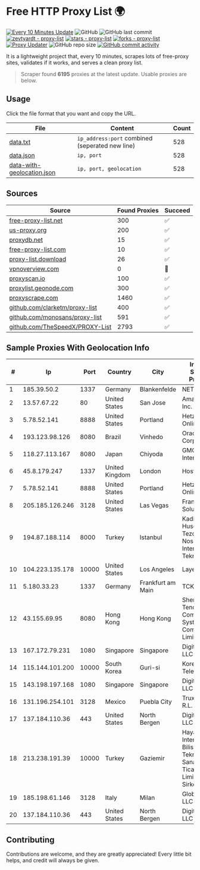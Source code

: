 
# Free HTTP Proxy List 🌍

[![Every 10 Minutes Update](https://github.com/mertguvencli/http-proxy-list/actions/workflows/main.yml/badge.svg?branch=main)](https://github.com/mertguvencli/http-proxy-list/actions/workflows/main.yml)
![GitHub](https://img.shields.io/github/license/mertguvencli/http-proxy-list)
![GitHub last commit](https://img.shields.io/github/last-commit/mertguvencli/http-proxy-list)
[![zevtyardt - proxy-list](https://img.shields.io/static/v1?label=zevtyardt&message=proxy-list&color=blue&logo=github)](https://github.com/zevtyardt/proxy-list "Go to GitHub repo")
[![stars - proxy-list](https://img.shields.io/github/stars/zevtyardt/proxy-list?style=social)](https://github.com/zevtyardt/proxy-list)
[![forks - proxy-list](https://img.shields.io/github/forks/zevtyardt/proxy-list?style=social)](https://github.com/zevtyardt/proxy-list)
[![Proxy Updater](https://github.com/zevtyardt/proxy-list/workflows/Proxy%20Updater/badge.svg)](https://github.com/zevtyardt/proxy-list/actions?query=workflow:"Proxy+Updater")
![GitHub repo size](https://img.shields.io/github/repo-size/zevtyardt/proxy-list)
[![GitHub commit activity](https://img.shields.io/github/commit-activity/m/zevtyardt/proxy-list?logo=commits)](https://github.com/zevtyardt/proxy-list/commits/main)

It is a lightweight project that, every 10 minutes, scrapes lots of free-proxy sites, validates if it works, and serves a clean proxy list.

> Scraper found **6195** proxies at the latest update. Usable proxies are below.

## Usage

Click the file format that you want and copy the URL.

|File|Content|Count|
|----|-------|-----|
|[data.txt](https://raw.githubusercontent.com/mertguvencli/http-proxy-list/main/proxy-list/data.txt)|`ip_address:port` combined (seperated new line)|528|
|[data.json](https://raw.githubusercontent.com/mertguvencli/http-proxy-list/main/proxy-list/data.json)|`ip, port`|528|
|[data-with-geolocation.json](https://raw.githubusercontent.com/mertguvencli/http-proxy-list/main/proxy-list/data-with-geolocation.json)|`ip, port, geolocation`|528|

## Sources

|Source|Found Proxies|Succeed|
|------|-------------|-------|
|[free-proxy-list.net](https://free-proxy-list.net)|300|✅|
|[us-proxy.org](https://www.us-proxy.org)|200|✅|
|[proxydb.net](http://proxydb.net)|15|✅|
|[free-proxy-list.com](https://free-proxy-list.com/?page=&port=&type%5B%5D=http&type%5B%5D=https&up_time=0&search=Search)|10|✅|
|[proxy-list.download](https://www.proxy-list.download/HTTP)|26|✅|
|[vpnoverview.com](https://vpnoverview.com/privacy/anonymous-browsing/free-proxy-servers)|0|🚫|
|[proxyscan.io](https://www.proxyscan.io)|100|✅|
|[proxylist.geonode.com](https://proxylist.geonode.com/api/proxy-list?limit=300&page=1&sort_by=lastChecked&sort_type=desc&protocols=http,https)|300|✅|
|[proxyscrape.com](https://api.proxyscrape.com/v2/?request=displayproxies&protocol=http&timeout=10000&country=all&ssl=all&anonymity=all)|1460|✅|
|[github.com/clarketm/proxy-list](https://raw.githubusercontent.com/clarketm/proxy-list/master/proxy-list-raw.txt)|400|✅|
|[github.com/monosans/proxy-list](https://raw.githubusercontent.com/monosans/proxy-list/main/proxies/http.txt)|591|✅|
|[github.com/TheSpeedX/PROXY-List](https://raw.githubusercontent.com/TheSpeedX/PROXY-List/master/http.txt)|2793|✅|


## Sample Proxies With Geolocation Info

|#|Ip|Port|Country|City|Internet Service Provider|
|-|--|----|-------|----|-------------------------|
|1|185.39.50.2|1337|Germany|Blankenfelde|NETZNUTZ|
|2|13.57.67.22|80|United States|San Jose|Amazon.com, Inc.|
|3|5.78.52.141|8888|United States|Portland|Hetzner Online GmbH|
|4|193.123.98.126|8080|Brazil|Vinhedo|Oracle Corporation|
|5|118.27.113.167|8080|Japan|Chiyoda|GMO Internet, Inc.|
|6|45.8.179.247|1337|United Kingdom|London|Hostland LLC|
|7|5.78.52.141|8888|United States|Portland|Hetzner Online GmbH|
|8|205.185.126.246|3128|United States|Las Vegas|FranTech Solutions|
|9|194.87.188.114|8000|Turkey|Istanbul|Kadir Huseyin Tezcan Nosspeed Internet Teknolojileri|
|10|104.223.135.178|10000|United States|Los Angeles|LayerHost|
|11|5.180.33.23|1337|Germany|Frankfurt am Main|TCK OOO|
|12|43.155.69.95|8080|Hong Kong|Hong Kong|Shenzhen Tencent Computer Systems Company Limited|
|13|167.172.79.231|1080|Singapore|Singapore|DigitalOcean, LLC|
|14|115.144.101.200|10000|South Korea|Guri-si|Korea Telecom|
|15|143.198.197.168|1080|Singapore|Singapore|DigitalOcean, LLC|
|16|131.196.254.101|3128|Mexico|Puebla City|Truxgo S. R.L. de C.V.|
|17|137.184.110.36|443|United States|North Bergen|DigitalOcean, LLC|
|18|213.238.191.39|10000|Turkey|Gaziemir|Hayal Host Internet Ve Bilisim Teknolojileri Sanayi Ticaret Limited Sirketi|
|19|185.198.61.146|3128|Italy|Milan|Global Router LLC|
|20|137.184.110.36|443|United States|North Bergen|DigitalOcean, LLC|



## Contributing

Contributions are welcome, and they are greatly appreciated! Every
little bit helps, and credit will always be given.

